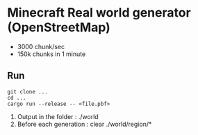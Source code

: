 # Minecraft Real world generator (OpenStreetMap)

- 3000 chunk/sec
- 150k chunks in 1 minute

## Run

```shell
git clone ...
cd ...
cargo run --release -- <file.pbf>
```

1) Output in the folder : ./world
2) Before each generation : clear ./world/region/*